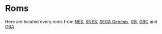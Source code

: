 # Roms

Here are located every roms from [NES](https://en.wikipedia.org/wiki/Nintendo_Entertainment_System), [SNES](https://en.wikipedia.org/wiki/Super_Nintendo_Entertainment_System), [SEGA Genesis](https://en.wikipedia.org/wiki/Sega_Genesis), [GB](https://en.wikipedia.org/wiki/Game_Boy), [GBC](https://en.wikipedia.org/wiki/Game_Boy_Color) and [GBA](https://en.wikipedia.org/wiki/Game_Boy_Advance)
